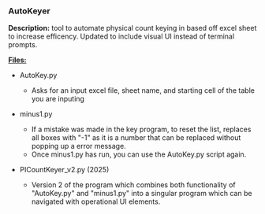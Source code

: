 
### AutoKeyer

**Description:** tool to automate physical count keying in based off excel sheet to increase efficency. Updated to include visual UI instead of terminal prompts.

**<u> Files: </u>**

- AutoKey.py

  - Asks for an input excel file, sheet name, and starting cell of the table you are inputing

- minus1.py

  - If a mistake was made in the key program, to reset the list, replaces all boxes with "-1" as it is a number that can be replaced without popping up a error message.
  - Once minus1.py has run, you can use the AutoKey.py script again.

- PICountKeyer_v2.py (2025)

  - Version 2 of the program which combines both functionality of "AutoKey.py" and "minus1.py" into a singular program which can be navigated with operational UI elements.
